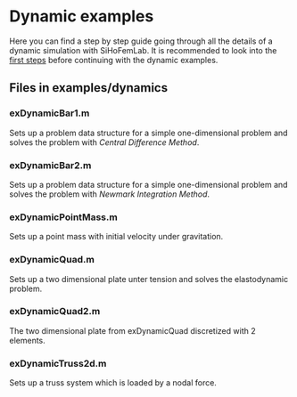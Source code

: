 # Dynamic examples

Here you can find a step by step guide going through all the details of a dynamic simulation with SiHoFemLab.
It is recommended to look into the [first steps](/examples/firstSteps) before continuing with the dynamic examples.

## Files in examples/dynamics

### exDynamicBar1.m ###
Sets up a problem data structure for a simple one-dimensional problem and solves the problem with *Central Difference Method*.

### exDynamicBar2.m ###
Sets up a problem data structure for a simple one-dimensional problem and solves the problem with *Newmark Integration Method*.

### exDynamicPointMass.m ###
Sets up a point mass with initial velocity under gravitation.

### exDynamicQuad.m ###
Sets up a two dimensional plate unter tension and solves the elastodynamic problem.

### exDynamicQuad2.m ###
The two dimensional plate from exDynamicQuad discretized with 2 elements.

### exDynamicTruss2d.m ###
Sets up a truss system which is loaded by a nodal force.
